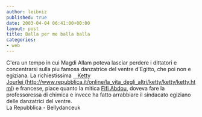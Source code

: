 ```yaml
---
author: leibniz
published: true
date: 2003-04-04 06:41:00+00:00
layout: post
title: Balla per me balla balla
categories:
- web
---
```


C'era un tempo in cui Magdi Allam poteva lasciar perdere i dittatori e concentrarsi sulla piu famosa danzatrice del ventre d'Egitto, che poi non e egiziana. La richiestissima [   Ketty Jourlei ]()(http://www.repubblica.it/online/la_vita_degli_altri/ketty/ketty/ketty.html) e francese, piace quanto la mitica [Fifi Abdou][2], doveva fare la professoressa di chimica e invece ha fatto arrabbiare il sindacato egiziano delle danzatrici del ventre.  
La Repubblica - Bellydanceuk

[2]:	http://www.bellydanceuk.co.uk/fifipage.html